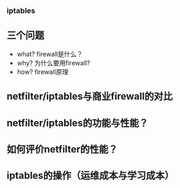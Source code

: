 ### iptables
## 三个问题
* what?
firewall是什么？
* why?
为什么要用firewall?
* how?
firewall原理
## netfilter/iptables与商业firewall的对比
## netfilter/iptables的功能与性能？
## 如何评价netfilter的性能？
## iptables的操作（运维成本与学习成本）
